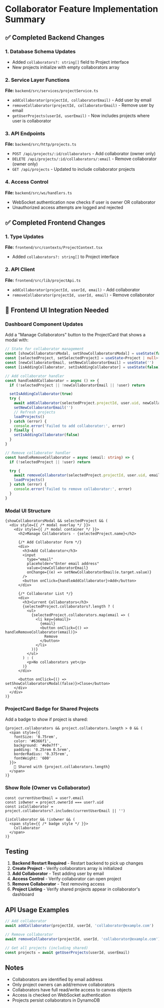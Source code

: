 # Collaborator Feature Implementation Summary

## ✅ Completed Backend Changes

### 1. Database Schema Updates
- Added `collaborators?: string[]` field to Project interface
- New projects initialize with empty collaborators array

### 2. Service Layer Functions
**File:** `backend/src/services/projectService.ts`
- `addCollaborator(projectId, collaboratorEmail)` - Add user by email
- `removeCollaborator(projectId, collaboratorEmail)` - Remove user by email
- `getUserProjects(userId, userEmail)` - Now includes projects where user is collaborator

### 3. API Endpoints
**File:** `backend/src/http/projects.ts`
- `POST /api/projects/:id/collaborators` - Add collaborator (owner only)
- `DELETE /api/projects/:id/collaborators/:email` - Remove collaborator (owner only)
- `GET /api/projects` - Updated to include collaborator projects

### 4. Access Control
**File:** `backend/src/ws/handlers.ts`
- WebSocket authentication now checks if user is owner OR collaborator
- Unauthorized access attempts are logged and rejected

## ✅ Completed Frontend Changes

### 1. Type Updates
**File:** `frontend/src/contexts/ProjectContext.tsx`
- Added `collaborators?: string[]` to Project interface

### 2. API Client
**File:** `frontend/src/lib/projectApi.ts`
- `addCollaborator(projectId, userId, email)` - Add collaborator
- `removeCollaborator(projectId, userId, email)` - Remove collaborator

## 🔨 Frontend UI Integration Needed

### Dashboard Component Updates

Add a "Manage Collaborators" button to the ProjectCard that shows a modal with:

```typescript
// State for collaborator management
const [showCollaboratorsModal, setShowCollaboratorsModal] = useState(false)
const [selectedProject, setSelectedProject] = useState<Project | null>(null)
const [newCollaboratorEmail, setNewCollaboratorEmail] = useState('')
const [isAddingCollaborator, setIsAddingCollaborator] = useState(false)

// Add collaborator handler
const handleAddCollaborator = async () => {
  if (!selectedProject || !newCollaboratorEmail || !user) return

  setIsAddingCollaborator(true)
  try {
    await addCollaborator(selectedProject.projectId, user.uid, newCollaboratorEmail)
    setNewCollaboratorEmail('')
    // Refresh projects
    loadProjects()
  } catch (error) {
    console.error('Failed to add collaborator:', error)
  } finally {
    setIsAddingCollaborator(false)
  }
}

// Remove collaborator handler
const handleRemoveCollaborator = async (email: string) => {
  if (!selectedProject || !user) return

  try {
    await removeCollaborator(selectedProject.projectId, user.uid, email)
    loadProjects()
  } catch (error) {
    console.error('Failed to remove collaborator:', error)
  }
}
```

### Modal UI Structure

```tsx
{showCollaboratorsModal && selectedProject && (
  <div style={{ /* modal overlay */ }}>
    <div style={{ /* modal container */ }}>
      <h2>Manage Collaborators - {selectedProject.name}</h2>

      {/* Add Collaborator Form */}
      <div>
        <h3>Add Collaborator</h3>
        <input
          type="email"
          placeholder="Enter email address"
          value={newCollaboratorEmail}
          onChange={(e) => setNewCollaboratorEmail(e.target.value)}
        />
        <button onClick={handleAddCollaborator}>Add</button>
      </div>

      {/* Collaborator List */}
      <div>
        <h3>Current Collaborators</h3>
        {selectedProject.collaborators?.length ? (
          <ul>
            {selectedProject.collaborators.map(email => (
              <li key={email}>
                {email}
                <button onClick={() => handleRemoveCollaborator(email)}>
                  Remove
                </button>
              </li>
            ))}
          </ul>
        ) : (
          <p>No collaborators yet</p>
        )}
      </div>

      <button onClick={() => setShowCollaboratorsModal(false)}>Close</button>
    </div>
  </div>
)}
```

### ProjectCard Badge for Shared Projects

Add a badge to show if project is shared:

```tsx
{project.collaborators && project.collaborators.length > 0 && (
  <span style={{
    fontSize: '0.75rem',
    color: '#6366f1',
    background: '#e0e7ff',
    padding: '0.25rem 0.5rem',
    borderRadius: '0.375rem',
    fontWeight: '600'
  }}>
    👥 Shared with {project.collaborators.length}
  </span>
)}
```

### Show Role (Owner vs Collaborator)

```tsx
const currentUserEmail = user?.email
const isOwner = project.ownerId === user?.uid
const isCollaborator = project.collaborators?.includes(currentUserEmail || '')

{isCollaborator && !isOwner && (
  <span style={{ /* badge style */ }}>
    Collaborator
  </span>
)}
```

## Testing

1. **Backend Restart Required** - Restart backend to pick up changes
2. **Create Project** - Verify collaborators array is initialized
3. **Add Collaborator** - Test adding user by email
4. **Access Control** - Verify collaborator can open project
5. **Remove Collaborator** - Test removing access
6. **Project Listing** - Verify shared projects appear in collaborator's dashboard

## API Usage Examples

```typescript
// Add collaborator
await addCollaborator(projectId, userId, 'collaborator@example.com')

// Remove collaborator
await removeCollaborator(projectId, userId, 'collaborator@example.com')

// Get all projects (including shared)
const projects = await getUserProjects(userId, userEmail)
```

## Notes

- Collaborators are identified by email address
- Only project owners can add/remove collaborators
- Collaborators have full read/write access to canvas objects
- Access is checked on WebSocket authentication
- Projects persist collaborators in DynamoDB

